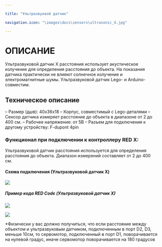 ```yaml
---

title: "Ультразвуквой датчик"

navigation.icon: "\images\docs\sensors\ultrasonic_X.jpg"

---
```


# ОПИСАНИЕ

Ультразвуковой датчик X  расстояния использует акустическое излучение для определения расстояния до объекта. На показания датчика практически не влияют солнечное излучение и электромагнитные шумы. Ультразвуковой датчик Lego- и Arduino-совместим.

## Техническое описание

– Размер (д*ш*в): 40x36x18
– Корпус, совместимый с Lego-деталями
– Сенсор датчика измеряет расстояние до объекта в диапазоне от 2 до 400 см.
– Рабочее напряжение: от 5В
– Разъем для подключения к другому устройству: F-dupont 4pin

### Функционал при подключении к контроллеру RED X:

Ультразвуковой датчик расстояния используется для определения расстояния до объекта. Диапазон измерений составляет от 2 до 400 см.

#### Схема подключения (Ультразвуковой датчик X)

![](/images/docs/sensors/ultrasonic_X_scheme.jpg)


##### Пример кода RED Code (Ультразвуковой датчик X)

![](/images/docs/sensors/ultrasonic_X_scratch.jpg)


![](/images/docs/sensors/ultrasonic_X_scratch.jpg)


*Физически у вас должно получиться, что если расстояние между объектом и ультразвуковым датчиком, подключенным в порт D2, D3, меньше 10см, то сервомотор, подключенный в порт D1, поворачивается на нулевой градус, иначе сервомотор поворачивается на 180 градусов




